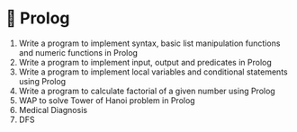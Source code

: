 # 🦉 Prolog

1. Write a program to implement syntax, basic list manipulation functions and
   numeric functions in Prolog
2. Write a program to implement input, output and predicates in Prolog
3. Write a program to implement local variables and conditional statements using
   Prolog
4. Write a program to calculate factorial of a given number using Prolog
5. WAP to solve Tower of Hanoi problem in Prolog
6. Medical Diagnosis
7. DFS

